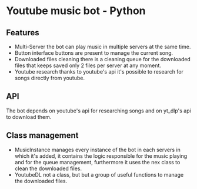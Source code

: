 # Youtube music bot - Python 

## Features
- Multi-Server
the bot can play music in multiple servers at the same time.
- Button interface
buttons are present to manage the current song.
- Downloaded files cleaning
there is a cleaning queue for the downloaded files that keeps saved only 2 files per server at any moment.
- Youtube research
thanks to youtube's api it's possible to research for songs directly from youtube.

## API
The bot depends on youtube's api for researching songs and on yt_dlp's api to download them.

## Class management
- MusicInstance
manages every instance of the bot in each servers in which it's added, it contains the logic responsible for the music playing and for the queue management, furthermore it uses the nex class to clean the downloaded files.
- YoutubeDL
not a class, but but a group of useful functions to manage the downloaded files.
